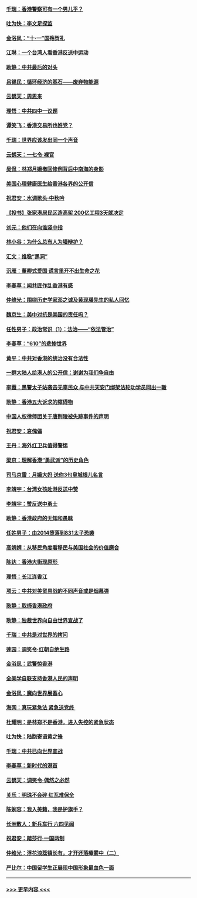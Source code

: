 #### [千瑞：香港警察可有一个男儿乎？](../pages/nsc993/n11513109.md?t=09110533) 
#### [吐为快：李文足探监](../pages/nsc993/n11509622.md?t=09110533) 
#### [金浴凤：“十‧一”国殇贺礼](../pages/nsc993/n11509593.md?t=09110533) 
#### [江琳：一个台湾人看香港反送中运动](../pages/nsc993/n11509211.md?t=09110533) 
#### [耿静：中共最后的对头](../pages/nsc993/n11508308.md?t=09110533) 
#### [吕锡民：循环经济的基石——废弃物能源](../pages/nsc993/n11508212.md?t=09110533) 
#### [云鹤天：周恩来](../pages/nsc993/n11508055.md?t=09110533) 
#### [理悟：中共四中一议题](../pages/nsc993/n11507782.md?t=09110533) 
#### [谭笑飞：香港交易所也姓党？](../pages/nsc993/n11507753.md?t=09110533) 
#### [千瑞：世界应该发出同一个声音](../pages/nsc993/n11507290.md?t=09110533) 
#### [云鹤天：一七令‧裸官](../pages/nsc993/n11507177.md?t=09110533) 
#### [吴侃：林郑月娥撤回修例背后中南海的身影](../pages/nsc993/n11506876.md?t=09110533) 
#### [美国心理健康医生给香港各界的公开信](../pages/nsc993/n11506809.md?t=09110533) 
#### [祝君安：水调歌头‧中秋吟](../pages/nsc993/n11506758.md?t=09110533) 
#### [【投书】张家港居民区造高架 200亿工程3天就决定](../pages/nsc993/n11506682.md?t=09110533) 
#### [刘元：他们在向谁竖中指](../pages/nsc993/n11505384.md?t=09110533) 
#### [林小谷：为什么总有人为墙辩护？](../pages/nsc993/n11505226.md?t=09110533) 
#### [汇文：维稳“黑洞”](../pages/nsc993/n11504347.md?t=09110533) 
#### [沉雁：董卿式爱国 谎言里开不出生命之花](../pages/nsc993/n11503215.md?t=09110533) 
#### [李春草：闻共匪作乱香港有感](../pages/nsc993/n11503072.md?t=09110533) 
#### [仲维光：围绕历史学家邓之诚及黄现璠先生的私人回忆](../pages/nsc993/n11501330.md?t=09110533) 
#### [魏京生：美中对抗是美国的责任吗？](../pages/nsc993/n11500723.md?t=09110533) 
#### [任性男子：政治常识（1）：法治——“依法管治”](../pages/nsc993/n11500791.md?t=09110533) 
#### [李春草：“610”的悲惨世界](../pages/nsc993/n11501141.md?t=09110533) 
#### [黄平：中共对香港的统治没有合法性](../pages/nsc993/n11499473.md?t=09110533) 
#### [一群大陆人给港人的公开信：谢谢为我们争自由](../pages/nsc993/n11500402.md?t=09110533) 
#### [李霞：黑警太子站袭击无辜民众 与中共天安门绑架法轮功学员同出一辙](../pages/nsc993/n11499805.md?t=09110533) 
#### [耿静：香港五大诉求的障碍物](../pages/nsc993/n11497578.md?t=09110533) 
#### [中国人权律师团关于唐荆陵被失踪事件的声明](../pages/nsc993/n11500014.md?t=09110533) 
#### [祝君安：哀傀儡](../pages/nsc993/n11499776.md?t=09110533) 
#### [王丹：海外红卫兵值得警惕](../pages/nsc993/n11498138.md?t=09110533) 
#### [梁京：理解香港“勇武派”的历史角色](../pages/nsc993/n11498006.md?t=09110533) 
#### [司马京雷：月娥大妈  送你3句皇城根儿名言](../pages/nsc993/n11497885.md?t=09110533) 
#### [李靖宇：台湾女孩赴港反送中赞](../pages/nsc993/n11497721.md?t=09110533) 
#### [李靖宇：赞反送中勇士](../pages/nsc993/n11497452.md?t=09110533) 
#### [耿静：香港政府的无知和愚昧](../pages/nsc993/n11494238.md?t=09110533) 
#### [任姓男子：由2014堕落到831太子恐袭](../pages/nsc993/n11496683.md?t=09110533) 
#### [高婧婧：从移民角度看移民与美国社会的价值磨合](../pages/nsc993/n11495757.md?t=09110533) 
#### [陈达：香港大街现原形 ](../pages/nsc993/n11495441.md?t=09110533) 
#### [理悟：长江连香江](../pages/nsc993/n11495377.md?t=09110533) 
#### [项云：中共对美贸易战的不同声音或是烟幕弹](../pages/nsc993/n11494929.md?t=09110533) 
#### [耿静：取缔香港政府](../pages/nsc993/n11494218.md?t=09110533) 
#### [耿静：独裁世界向自由世界宣战了](../pages/nsc993/n11494190.md?t=09110533) 
#### [千瑞：中共是对世界的拷问](../pages/nsc993/n11493021.md?t=09110533) 
#### [莲园：调笑令‧红朝自绝生路](../pages/nsc993/n11493011.md?t=09110533) 
#### [金浴凤：武警惊香港](../pages/nsc993/n11492994.md?t=09110533) 
#### [全美学自联支持香港人民的声明](../pages/nsc993/n11492630.md?t=09110533) 
#### [金浴凤：魔向世界展畜心](../pages/nsc993/n11492599.md?t=09110533) 
#### [海网：真玩紧急法 紧急送党终 ](../pages/nsc993/n11492535.md?t=09110533) 
#### [杜耀明：是林郑不是香港，进入失控的紧急状态](../pages/nsc993/n11491420.md?t=09110533) 
#### [吐为快：陆胞寄语黄之锋](../pages/nsc993/n11491117.md?t=09110533) 
#### [千瑞：中共已向世界宣战](../pages/nsc993/n11490123.md?t=09110533) 
#### [李春草：新时代的港首](../pages/nsc993/n11489864.md?t=09110533) 
#### [云鹤天：调笑令·偶然之必然](../pages/nsc993/n11489701.md?t=09110533) 
#### [关乐：明珠不会碎 红瓦难保全](../pages/nsc993/n11489647.md?t=09110533) 
#### [陈婉容：我入美籍，我是护旗手？](../pages/nsc993/n11487908.md?t=09110533) 
#### [长洲散人：新兵车行 六四见闻](../pages/nsc993/n11487729.md?t=09110533) 
#### [祝君安：踏莎行‧一国两制](../pages/nsc993/n11487699.md?t=09110533) 
#### [仲维光：浮花浪蕊镇长有，才开还落瘴雾中（二）](../pages/nsc993/n11483286.md?t=09110533) 
#### [严比尔：中国留学生正展现中国形象最血色一面](../pages/nsc993/n11485145.md?t=09110533) 

----
#### [ >>> 更早内容 <<< ](../indexes/nsc993-earlier.md)
